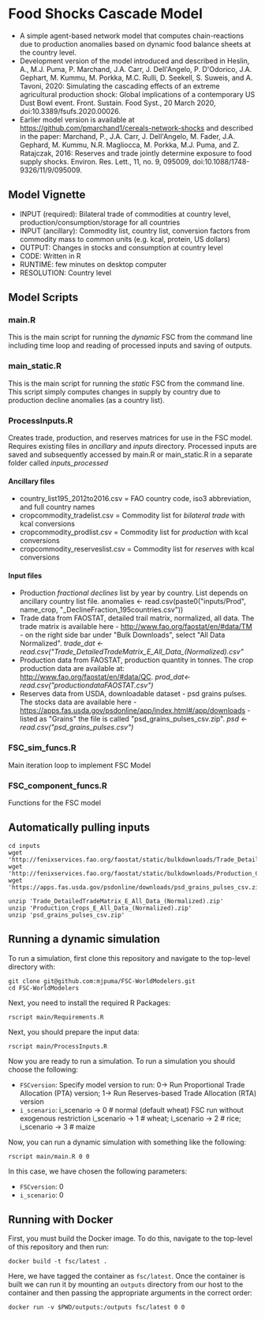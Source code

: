 # Food Shocks Cascade Model
- A simple agent-based network model that computes chain-reactions due to production anomalies based on dynamic food balance sheets at the country level.
- Development version of the model introduced and described in Heslin, A., M.J. Puma, P. Marchand, J.A. Carr, J. Dell'Angelo, P. D'Odorico, J.A. Gephart, M. Kummu, M. Porkka, M.C. Rulli, D. Seekell, S. Suweis, and A. Tavoni, 2020: Simulating the cascading effects of an extreme agricultural production shock: Global implications of a contemporary US Dust Bowl event. Front. Sustain. Food Syst., 20 March 2020, doi:10.3389/fsufs.2020.00026.
- Earlier model version is available at https://github.com/pmarchand1/cereals-network-shocks and described in the paper: Marchand, P., J.A. Carr, J. Dell'Angelo, M. Fader, J.A. Gephard, M. Kummu, N.R. Magliocca, M. Porkka, M.J. Puma, and Z. Ratajczak, 2016: Reserves and trade jointly determine exposure to food supply shocks. Environ. Res. Lett., 11, no. 9, 095009, doi:10.1088/1748-9326/11/9/095009.

## Model Vignette
- INPUT (required): Bilateral trade of commodities at country level, production/consumption/storage for all countries
- INPUT (ancillary): Commodity list, country list, conversion factors from commodity mass to common units (e.g. kcal, protein, US dollars)
- OUTPUT: Changes in stocks and consumption at country level
- CODE: Written in R
- RUNTIME: few minutes on desktop computer
- RESOLUTION: Country level

## Model Scripts
### main.R
This is the main script for running the *dynamic* FSC from the command line including time loop and reading of processed inputs and saving of outputs.

### main_static.R
This is the main script for running the *static* FSC from the command line.  This script simply computes changes in supply by country due to production decline anomalies (as a country list).

### ProcessInputs.R
Creates trade, production, and reserves matrices for use in the FSC model. 
Requires existing files in *ancillary* and *inputs* directory.  Processed inputs are saved and subsequently accessed by main.R or main_static.R in a separate folder called *inputs_processed*
#### Ancillary files
- country_list195_2012to2016.csv = FAO country code, iso3 abbreviation, and full country names
- cropcommodity_tradelist.csv = Commodity list for *bilateral trade* with kcal conversions
- cropcommodity_prodlist.csv = Commodity list for *production* with kcal conversions
- cropcommodity_reserveslist.csv = Commodity list for *reserves* with kcal conversions

#### Input files
- Production *fractional declines* list by year by country. List depends on ancillary country list file. anomalies <- read.csv(paste0("inputs/Prod", name_crop, "_DeclineFraction_195countries.csv"))
- Trade data from FAOSTAT, detailed trail matrix, normalized, all data. The trade matrix is available here - http://www.fao.org/faostat/en/#data/TM - on the right side bar under "Bulk Downloads", select "All Data Normalized".   *trade_dat <- read.csv("Trade_DetailedTradeMatrix_E_All_Data_(Normalized).csv"*
- Production data from FAOSTAT, production quantity in tonnes. The crop production data are available at: http://www.fao.org/faostat/en/#data/QC. *prod_dat<-read.csv("productiondataFAOSTAT.csv")*
- Reserves data from USDA, downloadable dataset - psd grains pulses. The stocks data are available here - https://apps.fas.usda.gov/psdonline/app/index.html#/app/downloads - listed as "Grains" the file is called "psd_grains_pulses_csv.zip". *psd <- read.csv("psd_grains_pulses.csv")*

### FSC_sim_funcs.R
Main iteration loop to implement FSC Model 

### FSC_component_funcs.R
Functions for the FSC model


## Automatically pulling inputs
```
cd inputs
wget 'http://fenixservices.fao.org/faostat/static/bulkdownloads/Trade_DetailedTradeMatrix_E_All_Data_(Normalized).zip'
wget 'http://fenixservices.fao.org/faostat/static/bulkdownloads/Production_Crops_E_All_Data_(Normalized).zip'
wget 'https://apps.fas.usda.gov/psdonline/downloads/psd_grains_pulses_csv.zip'

unzip 'Trade_DetailedTradeMatrix_E_All_Data_(Normalized).zip'
unzip 'Production_Crops_E_All_Data_(Normalized).zip'
unzip 'psd_grains_pulses_csv.zip'
```

## Running a dynamic simulation
To run a simulation, first clone this repository and navigate to the top-level directory with:

```
git clone git@github.com:mjpuma/FSC-WorldModelers.git
cd FSC-WorldModelers
```

Next, you need to install the required R Packages:

```
rscript main/Requirements.R
```

Next, you should prepare the input data:

```
rscript main/ProcessInputs.R
```

Now you are ready to run a simulation. To run a simulation you should choose the following:

* `FSCversion`: Specify model version to run: 0-> Run Proportional Trade Allocation (PTA) version; 
                                              1-> Run Reserves-based Trade Allocation (RTA) version
* `i_scenario`:  i_scenario -> 0  # normal (default wheat) FSC run without exogenous restriction
                 i_scenario -> 1 # wheat; i_scenario -> 2 # rice; i_scenario -> 3 # maize

Now, you can run a dynamic simulation with something like the following:

```
rscript main/main.R 0 0
```
In this case, we have chosen the following parameters:

* `FSCversion`: 0
* `i_scenario`: 0


## Running with Docker
First, you must build the Docker image. To do this, navigate to the top-level of this repository and then run:

```
docker build -t fsc/latest .
```

Here, we have tagged the container as `fsc/latest`. Once the container is built we can run it by mounting an `outputs` directory from our host to the container and then passing the appropriate arguments in the correct order:

```
docker run -v $PWD/outputs:/outputs fsc/latest 0 0

```
